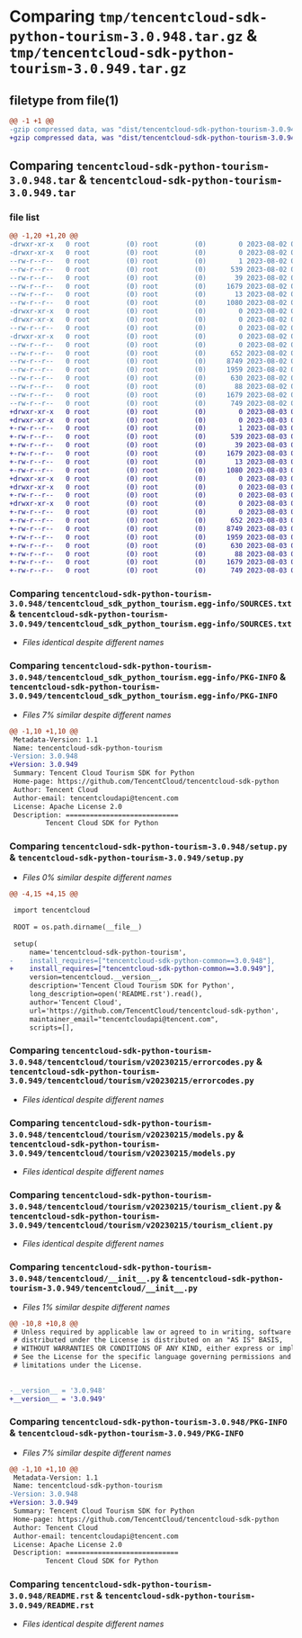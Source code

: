# Comparing `tmp/tencentcloud-sdk-python-tourism-3.0.948.tar.gz` & `tmp/tencentcloud-sdk-python-tourism-3.0.949.tar.gz`

## filetype from file(1)

```diff
@@ -1 +1 @@
-gzip compressed data, was "dist/tencentcloud-sdk-python-tourism-3.0.948.tar", last modified: Wed Aug  2 00:40:17 2023, max compression
+gzip compressed data, was "dist/tencentcloud-sdk-python-tourism-3.0.949.tar", last modified: Thu Aug  3 00:37:15 2023, max compression
```

## Comparing `tencentcloud-sdk-python-tourism-3.0.948.tar` & `tencentcloud-sdk-python-tourism-3.0.949.tar`

### file list

```diff
@@ -1,20 +1,20 @@
-drwxr-xr-x   0 root         (0) root         (0)        0 2023-08-02 00:40:17.000000 tencentcloud-sdk-python-tourism-3.0.948/
-drwxr-xr-x   0 root         (0) root         (0)        0 2023-08-02 00:40:17.000000 tencentcloud-sdk-python-tourism-3.0.948/tencentcloud_sdk_python_tourism.egg-info/
--rw-r--r--   0 root         (0) root         (0)        1 2023-08-02 00:40:17.000000 tencentcloud-sdk-python-tourism-3.0.948/tencentcloud_sdk_python_tourism.egg-info/dependency_links.txt
--rw-r--r--   0 root         (0) root         (0)      539 2023-08-02 00:40:17.000000 tencentcloud-sdk-python-tourism-3.0.948/tencentcloud_sdk_python_tourism.egg-info/SOURCES.txt
--rw-r--r--   0 root         (0) root         (0)       39 2023-08-02 00:40:17.000000 tencentcloud-sdk-python-tourism-3.0.948/tencentcloud_sdk_python_tourism.egg-info/requires.txt
--rw-r--r--   0 root         (0) root         (0)     1679 2023-08-02 00:40:17.000000 tencentcloud-sdk-python-tourism-3.0.948/tencentcloud_sdk_python_tourism.egg-info/PKG-INFO
--rw-r--r--   0 root         (0) root         (0)       13 2023-08-02 00:40:17.000000 tencentcloud-sdk-python-tourism-3.0.948/tencentcloud_sdk_python_tourism.egg-info/top_level.txt
--rw-r--r--   0 root         (0) root         (0)     1080 2023-08-02 00:40:17.000000 tencentcloud-sdk-python-tourism-3.0.948/setup.py
-drwxr-xr-x   0 root         (0) root         (0)        0 2023-08-02 00:40:17.000000 tencentcloud-sdk-python-tourism-3.0.948/tencentcloud/
-drwxr-xr-x   0 root         (0) root         (0)        0 2023-08-02 00:40:17.000000 tencentcloud-sdk-python-tourism-3.0.948/tencentcloud/tourism/
--rw-r--r--   0 root         (0) root         (0)        0 2023-08-02 00:40:17.000000 tencentcloud-sdk-python-tourism-3.0.948/tencentcloud/tourism/__init__.py
-drwxr-xr-x   0 root         (0) root         (0)        0 2023-08-02 00:40:17.000000 tencentcloud-sdk-python-tourism-3.0.948/tencentcloud/tourism/v20230215/
--rw-r--r--   0 root         (0) root         (0)        0 2023-08-02 00:40:17.000000 tencentcloud-sdk-python-tourism-3.0.948/tencentcloud/tourism/v20230215/__init__.py
--rw-r--r--   0 root         (0) root         (0)      652 2023-08-02 00:40:17.000000 tencentcloud-sdk-python-tourism-3.0.948/tencentcloud/tourism/v20230215/errorcodes.py
--rw-r--r--   0 root         (0) root         (0)     8749 2023-08-02 00:40:17.000000 tencentcloud-sdk-python-tourism-3.0.948/tencentcloud/tourism/v20230215/models.py
--rw-r--r--   0 root         (0) root         (0)     1959 2023-08-02 00:40:17.000000 tencentcloud-sdk-python-tourism-3.0.948/tencentcloud/tourism/v20230215/tourism_client.py
--rw-r--r--   0 root         (0) root         (0)      630 2023-08-02 00:40:17.000000 tencentcloud-sdk-python-tourism-3.0.948/tencentcloud/__init__.py
--rw-r--r--   0 root         (0) root         (0)       88 2023-08-02 00:40:17.000000 tencentcloud-sdk-python-tourism-3.0.948/setup.cfg
--rw-r--r--   0 root         (0) root         (0)     1679 2023-08-02 00:40:17.000000 tencentcloud-sdk-python-tourism-3.0.948/PKG-INFO
--rw-r--r--   0 root         (0) root         (0)      749 2023-08-02 00:40:17.000000 tencentcloud-sdk-python-tourism-3.0.948/README.rst
+drwxr-xr-x   0 root         (0) root         (0)        0 2023-08-03 00:37:15.000000 tencentcloud-sdk-python-tourism-3.0.949/
+drwxr-xr-x   0 root         (0) root         (0)        0 2023-08-03 00:37:15.000000 tencentcloud-sdk-python-tourism-3.0.949/tencentcloud_sdk_python_tourism.egg-info/
+-rw-r--r--   0 root         (0) root         (0)        1 2023-08-03 00:37:15.000000 tencentcloud-sdk-python-tourism-3.0.949/tencentcloud_sdk_python_tourism.egg-info/dependency_links.txt
+-rw-r--r--   0 root         (0) root         (0)      539 2023-08-03 00:37:15.000000 tencentcloud-sdk-python-tourism-3.0.949/tencentcloud_sdk_python_tourism.egg-info/SOURCES.txt
+-rw-r--r--   0 root         (0) root         (0)       39 2023-08-03 00:37:15.000000 tencentcloud-sdk-python-tourism-3.0.949/tencentcloud_sdk_python_tourism.egg-info/requires.txt
+-rw-r--r--   0 root         (0) root         (0)     1679 2023-08-03 00:37:15.000000 tencentcloud-sdk-python-tourism-3.0.949/tencentcloud_sdk_python_tourism.egg-info/PKG-INFO
+-rw-r--r--   0 root         (0) root         (0)       13 2023-08-03 00:37:15.000000 tencentcloud-sdk-python-tourism-3.0.949/tencentcloud_sdk_python_tourism.egg-info/top_level.txt
+-rw-r--r--   0 root         (0) root         (0)     1080 2023-08-03 00:37:15.000000 tencentcloud-sdk-python-tourism-3.0.949/setup.py
+drwxr-xr-x   0 root         (0) root         (0)        0 2023-08-03 00:37:15.000000 tencentcloud-sdk-python-tourism-3.0.949/tencentcloud/
+drwxr-xr-x   0 root         (0) root         (0)        0 2023-08-03 00:37:15.000000 tencentcloud-sdk-python-tourism-3.0.949/tencentcloud/tourism/
+-rw-r--r--   0 root         (0) root         (0)        0 2023-08-03 00:37:15.000000 tencentcloud-sdk-python-tourism-3.0.949/tencentcloud/tourism/__init__.py
+drwxr-xr-x   0 root         (0) root         (0)        0 2023-08-03 00:37:15.000000 tencentcloud-sdk-python-tourism-3.0.949/tencentcloud/tourism/v20230215/
+-rw-r--r--   0 root         (0) root         (0)        0 2023-08-03 00:37:15.000000 tencentcloud-sdk-python-tourism-3.0.949/tencentcloud/tourism/v20230215/__init__.py
+-rw-r--r--   0 root         (0) root         (0)      652 2023-08-03 00:37:15.000000 tencentcloud-sdk-python-tourism-3.0.949/tencentcloud/tourism/v20230215/errorcodes.py
+-rw-r--r--   0 root         (0) root         (0)     8749 2023-08-03 00:37:15.000000 tencentcloud-sdk-python-tourism-3.0.949/tencentcloud/tourism/v20230215/models.py
+-rw-r--r--   0 root         (0) root         (0)     1959 2023-08-03 00:37:15.000000 tencentcloud-sdk-python-tourism-3.0.949/tencentcloud/tourism/v20230215/tourism_client.py
+-rw-r--r--   0 root         (0) root         (0)      630 2023-08-03 00:37:15.000000 tencentcloud-sdk-python-tourism-3.0.949/tencentcloud/__init__.py
+-rw-r--r--   0 root         (0) root         (0)       88 2023-08-03 00:37:15.000000 tencentcloud-sdk-python-tourism-3.0.949/setup.cfg
+-rw-r--r--   0 root         (0) root         (0)     1679 2023-08-03 00:37:15.000000 tencentcloud-sdk-python-tourism-3.0.949/PKG-INFO
+-rw-r--r--   0 root         (0) root         (0)      749 2023-08-03 00:37:15.000000 tencentcloud-sdk-python-tourism-3.0.949/README.rst
```

### Comparing `tencentcloud-sdk-python-tourism-3.0.948/tencentcloud_sdk_python_tourism.egg-info/SOURCES.txt` & `tencentcloud-sdk-python-tourism-3.0.949/tencentcloud_sdk_python_tourism.egg-info/SOURCES.txt`

 * *Files identical despite different names*

### Comparing `tencentcloud-sdk-python-tourism-3.0.948/tencentcloud_sdk_python_tourism.egg-info/PKG-INFO` & `tencentcloud-sdk-python-tourism-3.0.949/tencentcloud_sdk_python_tourism.egg-info/PKG-INFO`

 * *Files 7% similar despite different names*

```diff
@@ -1,10 +1,10 @@
 Metadata-Version: 1.1
 Name: tencentcloud-sdk-python-tourism
-Version: 3.0.948
+Version: 3.0.949
 Summary: Tencent Cloud Tourism SDK for Python
 Home-page: https://github.com/TencentCloud/tencentcloud-sdk-python
 Author: Tencent Cloud
 Author-email: tencentcloudapi@tencent.com
 License: Apache License 2.0
 Description: ============================
         Tencent Cloud SDK for Python
```

### Comparing `tencentcloud-sdk-python-tourism-3.0.948/setup.py` & `tencentcloud-sdk-python-tourism-3.0.949/setup.py`

 * *Files 0% similar despite different names*

```diff
@@ -4,15 +4,15 @@
 
 import tencentcloud
 
 ROOT = os.path.dirname(__file__)
 
 setup(
     name='tencentcloud-sdk-python-tourism',
-    install_requires=["tencentcloud-sdk-python-common==3.0.948"],
+    install_requires=["tencentcloud-sdk-python-common==3.0.949"],
     version=tencentcloud.__version__,
     description='Tencent Cloud Tourism SDK for Python',
     long_description=open('README.rst').read(),
     author='Tencent Cloud',
     url='https://github.com/TencentCloud/tencentcloud-sdk-python',
     maintainer_email="tencentcloudapi@tencent.com",
     scripts=[],
```

### Comparing `tencentcloud-sdk-python-tourism-3.0.948/tencentcloud/tourism/v20230215/errorcodes.py` & `tencentcloud-sdk-python-tourism-3.0.949/tencentcloud/tourism/v20230215/errorcodes.py`

 * *Files identical despite different names*

### Comparing `tencentcloud-sdk-python-tourism-3.0.948/tencentcloud/tourism/v20230215/models.py` & `tencentcloud-sdk-python-tourism-3.0.949/tencentcloud/tourism/v20230215/models.py`

 * *Files identical despite different names*

### Comparing `tencentcloud-sdk-python-tourism-3.0.948/tencentcloud/tourism/v20230215/tourism_client.py` & `tencentcloud-sdk-python-tourism-3.0.949/tencentcloud/tourism/v20230215/tourism_client.py`

 * *Files identical despite different names*

### Comparing `tencentcloud-sdk-python-tourism-3.0.948/tencentcloud/__init__.py` & `tencentcloud-sdk-python-tourism-3.0.949/tencentcloud/__init__.py`

 * *Files 1% similar despite different names*

```diff
@@ -10,8 +10,8 @@
 # Unless required by applicable law or agreed to in writing, software
 # distributed under the License is distributed on an "AS IS" BASIS,
 # WITHOUT WARRANTIES OR CONDITIONS OF ANY KIND, either express or implied.
 # See the License for the specific language governing permissions and
 # limitations under the License.
 
 
-__version__ = '3.0.948'
+__version__ = '3.0.949'
```

### Comparing `tencentcloud-sdk-python-tourism-3.0.948/PKG-INFO` & `tencentcloud-sdk-python-tourism-3.0.949/PKG-INFO`

 * *Files 7% similar despite different names*

```diff
@@ -1,10 +1,10 @@
 Metadata-Version: 1.1
 Name: tencentcloud-sdk-python-tourism
-Version: 3.0.948
+Version: 3.0.949
 Summary: Tencent Cloud Tourism SDK for Python
 Home-page: https://github.com/TencentCloud/tencentcloud-sdk-python
 Author: Tencent Cloud
 Author-email: tencentcloudapi@tencent.com
 License: Apache License 2.0
 Description: ============================
         Tencent Cloud SDK for Python
```

### Comparing `tencentcloud-sdk-python-tourism-3.0.948/README.rst` & `tencentcloud-sdk-python-tourism-3.0.949/README.rst`

 * *Files identical despite different names*

